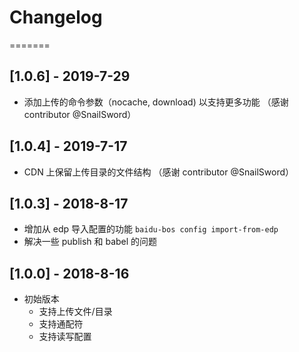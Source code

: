 # Changelog

=======

## [1.0.6] - 2019-7-29

- 添加上传的命令参数（nocache, download) 以支持更多功能 （感谢 contributor @SnailSword）

## [1.0.4] - 2019-7-17

- CDN 上保留上传目录的文件结构 （感谢 contributor @SnailSword）

## [1.0.3] - 2018-8-17

- 增加从 edp 导入配置的功能 `baidu-bos config import-from-edp`
- 解决一些 publish 和 babel 的问题

## [1.0.0] - 2018-8-16

- 初始版本
  - 支持上传文件/目录
  - 支持通配符
  - 支持读写配置

